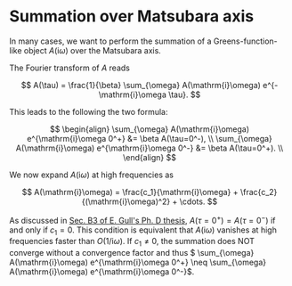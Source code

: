 # Summation over Matsubara axis

In many cases, we want to perform the summation of a Greens-function-like object $A(\mathrm{i}\omega)$ over the Matsubara axis.

The Fourier transform of $A$ reads

$$
A(\tau) = \frac{1}{\beta} \sum_{\omega} A(\mathrm{i}\omega) e^{-\mathrm{i}\omega \tau}.
$$

This leads to the following the two formula:

$$
\begin{align}
 \sum_{\omega} A(\mathrm{i}\omega) e^{\mathrm{i}\omega 0^+} &= \beta A(\tau=0^-), \\
 \sum_{\omega} A(\mathrm{i}\omega) e^{\mathrm{i}\omega 0^-} &= \beta A(\tau=0^+). \\
\end{align}
$$

We now expand $A(\mathrm{i}\omega)$ at high frequencies as

$$
A(\mathrm{i}\omega) = \frac{c_1}{\mathrm{i}\omega} + \frac{c_2}{(\mathrm{i}\omega)^2} + \cdots.
$$

As discussed in [Sec. B3 of E. Gull's Ph. D thesis](https://www.research-collection.ethz.ch/handle/20.500.11850/104013),
$A(\tau=0^+) = A(\tau=0^-)$ if and only if $c_1 = 0$.
This condition is equivalent that $A(\mathrm{i}\omega)$ vanishes at high frequencies faster than $O(1/{\mathrm{i}\omega})$.
If $c_1 \neq 0$, the summation does NOT converge without a convergence factor and thus $ \sum_{\omega} A(\mathrm{i}\omega) e^{\mathrm{i}\omega 0^+} \neq  \sum_{\omega} A(\mathrm{i}\omega) e^{\mathrm{i}\omega 0^-}$.